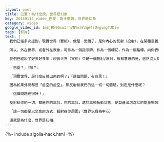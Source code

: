 ```yaml
---
layout: post
title: 巴夏：為什麼說，世界是幻象
key: 20180114_video_巴夏：為什麼說，世界是幻象
category: video
google_video_id: 1mSjRN9GxuIrhVNVwaY3qe4sUvgvmgTJDsw
tags: [影片]
text: |
  我們已經多次提到，現實世界（實相），像是一面鏡子，是你內心的反射（投射），在某種意義上講，外面什麼也沒有，外面，並沒有什麼「實相」（若見諸相非相 即見如來），都是「幻相」，世界的作用，就像一面鏡子。如此，你就有一個反饋機制，「鏡子」反射的影像，讓你明白，你在現實世界中的一切體驗，都是你的投射，都是你的信念系統、情緒、思維模式、行為方式的投射，都源於你內在所創建的振頻（arrange安排）。

  所以，外在世界，或者外在表象，可作為一個指示牌，作為一個標記，作為一個路標，向你表明：你選擇相信什麼是真的，一切你所相信的，你就是在輻射相應的振頻，而你輻射出的這些振頻，在現實世界中，就會以一系列象徵性的事物反射回來（顯化）。如我們所說的，現實世界（實相），就像是一面鏡子，你也知道，當你看著鏡子中的影像，如果你皺著眉頭，你是不會走上前，試圖改變鏡中的自己的面部表情，你知道，這麼做沒用，鏡子裡面什麼都沒有，那個你，也不是真的你，那只是虛像，是平面鏡反射形成的影像，你也知道，如果你不再皺眉頭，而是露出笑臉，那麼這個影像將毫無選擇，必定回敬你一個笑臉，但你必須先笑，你不能等這個影像先笑，不能等這個影像先開心起來，如果你下定決心要喜樂，那麼影像也會顯示出喜樂。

  我們已經說了好多好多年：現實世界（實相）只是一個投射/反射，很有意思的是，居然沒人問：

  「巴夏？」『嗯？』

  「現實世界，是什麼反射出來的啊？」『這個問題，有意思！』

  因為如果外面都是「虛空的虛空」，那反射給我們的這一切一切體驗，到底是什麼呢？

  「這個問題也很好！」

  反射給你的一切，都是你的高我，你的高我，處於高頻振動狀態，便製造出泡泡狀的能量場效果，看起來像是把你這肉身包裹住、環繞住，你似乎在泡泡中心，高我的這一特殊振頻，就是能製造出這麼一個，類似鏡子的效果，「高我之鏡」向你反射的，就是你這具肉身的振頻，這樣你能有現實世界（實相）的人生體驗，高我的特定的振動，也就是高我的標識性振頻，形成的發射效果，就是：這一切看似都在你之外，事實上，這一切都發生在你意識之內，你的高我，通過選擇、使用這樣特定的振頻，通過特殊的設計，從而在你的意識中，製造出這樣的幻相。

  「這一切都是以全息的方式，投射在你周圍」（世界以我為中心）

  這就是為什麼，世界是幻相。
---
```


{%- include algolia-hack.html -%}
